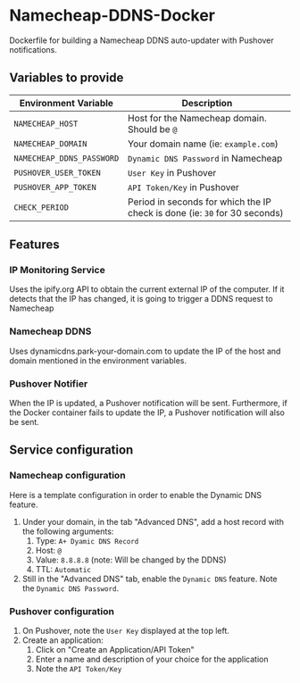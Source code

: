 # Namecheap-DDNS-Docker

Dockerfile for building a Namecheap DDNS auto-updater with Pushover notifications. 

## Variables to provide

| Environment Variable | Description |
| -------------------- | ----------- |
| `NAMECHEAP_HOST` | Host for the Namecheap domain. Should be `@` |
| `NAMECHEAP_DOMAIN` | Your domain name (ie: `example.com`) |
| `NAMECHEAP_DDNS_PASSWORD` | `Dynamic DNS Password` in Namecheap |
| `PUSHOVER_USER_TOKEN` | `User Key` in Pushover |
| `PUSHOVER_APP_TOKEN` | `API Token/Key` in Pushover |
| `CHECK_PERIOD` | Period in seconds for which the IP check is done (ie: `30` for 30 seconds) |

## Features

### IP Monitoring Service

Uses the ipify.org API to obtain the current external IP of the computer. If it detects that the IP has changed, it is going to trigger a DDNS request to Namecheap

### Namecheap DDNS

Uses dynamicdns.park-your-domain.com to update the IP of the host and domain mentioned in the environment variables. 

### Pushover Notifier

When the IP is updated, a Pushover notification will be sent. Furthermore, if the Docker container fails to update the IP, a Pushover notification will also be sent.

## Service configuration

### Namecheap configuration

Here is a template configuration in order to enable the Dynamic DNS feature.

1. Under your domain, in the tab "Advanced DNS", add a host record with the following arguments:
   1. Type: `A+ Dyamic DNS Record`
   1. Host: `@`
   1. Value: `8.8.8.8` (note: Will be changed by the DDNS)
   1. TTL: `Automatic`
1. Still in the "Advanced DNS" tab, enable the `Dynamic DNS` feature. Note the `Dynamic DNS Password`.

### Pushover configuration

1. On Pushover, note the `User Key` displayed at the top left.
1. Create an application:
   1. Click on "Create an Application/API Token"
   1. Enter a name and description of your choice for the application
   1. Note the `API Token/Key`

